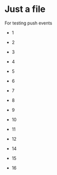 Just a file
===========

For testing push events


- 1
- 2
- 3
- 4
- 5

- 6
- 7
- 8
- 9
- 10
- 11
- 12
- 14

- 15
- 16
